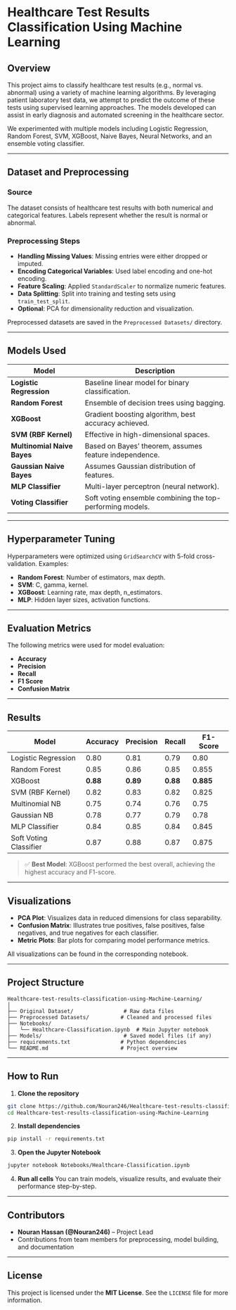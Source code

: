 # Healthcare Test Results Classification Using Machine Learning

## Overview

This project aims to classify healthcare test results (e.g., normal vs. abnormal) using a variety of machine learning algorithms. By leveraging patient laboratory test data, we attempt to predict the outcome of these tests using supervised learning approaches. The models developed can assist in early diagnosis and automated screening in the healthcare sector.

We experimented with multiple models including Logistic Regression, Random Forest, SVM, XGBoost, Naive Bayes, Neural Networks, and an ensemble voting classifier.

---

## Dataset and Preprocessing

### Source

The dataset consists of healthcare test results with both numerical and categorical features. Labels represent whether the result is normal or abnormal.

### Preprocessing Steps

* **Handling Missing Values**: Missing entries were either dropped or imputed.
* **Encoding Categorical Variables**: Used label encoding and one-hot encoding.
* **Feature Scaling**: Applied `StandardScaler` to normalize numeric features.
* **Data Splitting**: Split into training and testing sets using `train_test_split`.
* **Optional**: PCA for dimensionality reduction and visualization.

Preprocessed datasets are saved in the `Preprocessed Datasets/` directory.

---

## Models Used

| Model                       | Description                                               |
| --------------------------- | --------------------------------------------------------- |
| **Logistic Regression**     | Baseline linear model for binary classification.          |
| **Random Forest**           | Ensemble of decision trees using bagging.                 |
| **XGBoost**                 | Gradient boosting algorithm, best accuracy achieved.      |
| **SVM (RBF Kernel)**        | Effective in high-dimensional spaces.                     |
| **Multinomial Naive Bayes** | Based on Bayes’ theorem, assumes feature independence.    |
| **Gaussian Naive Bayes**    | Assumes Gaussian distribution of features.                |
| **MLP Classifier**          | Multi-layer perceptron (neural network).                  |
| **Voting Classifier**       | Soft voting ensemble combining the top-performing models. |

---

## Hyperparameter Tuning

Hyperparameters were optimized using `GridSearchCV` with 5-fold cross-validation. Examples:

* **Random Forest**: Number of estimators, max depth.
* **SVM**: C, gamma, kernel.
* **XGBoost**: Learning rate, max depth, n\_estimators.
* **MLP**: Hidden layer sizes, activation functions.

---

## Evaluation Metrics

The following metrics were used for model evaluation:

* **Accuracy**
* **Precision**
* **Recall**
* **F1 Score**
* **Confusion Matrix**

---

## Results

| Model                  | Accuracy | Precision | Recall   | F1-Score  |
| ---------------------- | -------- | --------- | -------- | --------- |
| Logistic Regression    | 0.80     | 0.81      | 0.79     | 0.80      |
| Random Forest          | 0.85     | 0.86      | 0.85     | 0.855     |
| XGBoost                | **0.88** | **0.89**  | **0.88** | **0.885** |
| SVM (RBF Kernel)       | 0.82     | 0.83      | 0.82     | 0.825     |
| Multinomial NB         | 0.75     | 0.74      | 0.76     | 0.75      |
| Gaussian NB            | 0.78     | 0.77      | 0.79     | 0.78      |
| MLP Classifier         | 0.84     | 0.85      | 0.84     | 0.845     |
| Soft Voting Classifier | 0.87     | 0.88      | 0.87     | 0.875     |

> ✅ **Best Model**: XGBoost performed the best overall, achieving the highest accuracy and F1-score.

---

## Visualizations

* **PCA Plot**: Visualizes data in reduced dimensions for class separability.
* **Confusion Matrix**: Illustrates true positives, false positives, false negatives, and true negatives for each classifier.
* **Metric Plots**: Bar plots for comparing model performance metrics.

All visualizations can be found in the corresponding notebook.

---

## Project Structure

```
Healthcare-test-results-classification-using-Machine-Learning/
│
├── Original Dataset/                # Raw data files
├── Preprocessed Datasets/          # Cleaned and processed files
├── Notebooks/
│   └── Healthcare-Classification.ipynb  # Main Jupyter notebook
├── Models/                          # Saved model files (if any)
├── requirements.txt                # Python dependencies
└── README.md                       # Project overview
```

---

## How to Run

1. **Clone the repository**

```bash
git clone https://github.com/Nouran246/Healthcare-test-results-classification-using-Machine-Learning.git
cd Healthcare-test-results-classification-using-Machine-Learning
```

2. **Install dependencies**

```bash
pip install -r requirements.txt
```

3. **Open the Jupyter Notebook**

```bash
jupyter notebook Notebooks/Healthcare-Classification.ipynb
```

4. **Run all cells**
   You can train models, visualize results, and evaluate their performance step-by-step.

---

## Contributors

* **Nouran Hassan (@Nouran246)** – Project Lead
* Contributions from team members for preprocessing, model building, and documentation

---

## License

This project is licensed under the **MIT License**. See the `LICENSE` file for more information.


